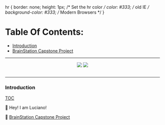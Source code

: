 hr {
  border: none;
  height: 1px;
  /* Set the hr color */
  color: #333;  /* old IE */
  background-color: #333;  /* Modern Browsers */
}

# Table Of Contents: <a class="anchor" id="top"></a>

- [Introduction](#intro)
- <a href="https://github.com/lucianoandrade1/Credit-Card-Fraud-Detection">BrainStation Capstone Project</a>

<hr>

<div align="center" >
 <img align=top style="max-width: 100%;" src="https://github-readme-stats.vercel.app/api/top-langs/?username=lucianoandrade1&layout=compact" />
 <img align=top style="max-width: 100%;" src="https://github-readme-stats.vercel.app/api?username=lucianoandrade1&show_icons=true&hide=issues,contribs&count_private=true" />
</div>
<br>

<hr>

### Introduction <a class="anchor" id="intro"></a>
[TOC](#top)

👋 Hey! I am Luciano!

<!--
:construction: [My Tableau Portfolio](https://public.tableau.com/app/profile/land)

:books: [My Google Scholar](https://scholar.google.com.br/citations?user=I_vG4xIAAAAJ&hl=en)
-->



:construction: [BrainStation Capstone Project](https://github.com/lucianoandrade1/Credit-Card-Fraud-Detection)

<!--
**lucianoandrade1/lucianoandrade1** is a ✨ _special_ ✨ repository because its `README.md` (this file) appears on your GitHub profile.

Here are some ideas to get you started:

- 🔭 I’m currently working on ...
- 🌱 I’m currently learning ...
- 👯 I’m looking to collaborate on ...
- 🤔 I’m looking for help with ...
- 💬 Ask me about ...
- 📫 How to reach me: ...
- 😄 Pronouns: ...
- ⚡ Fun fact: ...
-->
